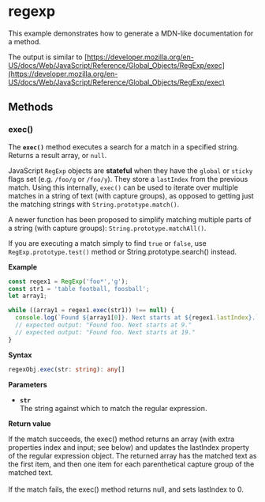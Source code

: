 # regexp

This example demonstrates how to generate a MDN-like documentation
for a method.

The output is similar to [https://developer.mozilla.org/en-US/docs/Web/JavaScript/Reference/Global_Objects/RegExp/exec](https://developer.mozilla.org/en-US/docs/Web/JavaScript/Reference/Global_Objects/RegExp/exec)

## Methods

### exec()

The **`exec()`** method executes a search for a match in a specified
string. Returns a result array, or `null`.

JavaScript `RegExp` objects are **stateful** when they have the `global`
or `sticky` flags set (e.g. `/foo/g` or `/foo/y`). They store a
`lastIndex` from the previous match. Using this internally, `exec()` can
be used to iterate over multiple matches in a string of text (with
capture groups), as opposed to getting just the matching strings with
`String.prototype.match()`.

A newer function has been proposed to simplify matching multiple parts of a string (with capture groups): `String.prototype.matchAll()`.

If you are executing a match simply to find `true` or `false`, use
`RegExp.prototype.test()` method or String.prototype.search() instead.

**Example**

```js
const regex1 = RegExp('foo*','g');
const str1 = 'table football, foosball';
let array1;

while ((array1 = regex1.exec(str1)) !== null) {
  console.log(`Found ${array1[0]}. Next starts at ${regex1.lastIndex}.`);
  // expected output: "Found foo. Next starts at 9."
  // expected output: "Found foo. Next starts at 19."
}
```

**Syntax**

```ts
regexObj.exec(str: string): any[]
```

**Parameters**

- **`str`**<br>
  The string against which to match the regular expression.

**Return value**

If the match succeeds, the exec() method returns an array (with extra properties index and input; see below) and updates the lastIndex property of the regular expression object. The returned array has the matched text as the first item, and then one item for each parenthetical capture group of the matched text.<br><br>If the match fails, the exec() method returns null, and sets lastIndex to 0.

